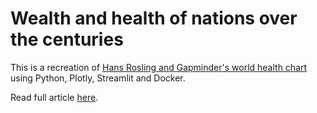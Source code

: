 # Wealth and health of nations over the centuries

This is a recreation of [Hans Rosling and Gapminder's world health chart](https://www.gapminder.org/fw/world-health-chart/)
using Python, Plotly, Streamlit and Docker. 

Read full article [here](https://justdataplease.com/the-wealth-health-of-nations?utm_source=github&utm_medium=post&utm_campaign=nov22).